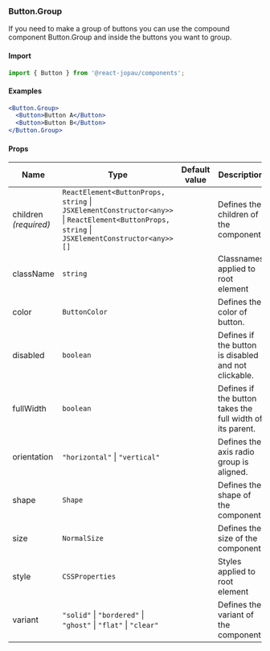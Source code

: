 ### Button.Group

If you need to make a group of buttons you can use the compound component Button.Group
and inside the buttons you want to group.

#### Import

```jsx
import { Button } from '@react-jopau/components';
```

#### Examples

```jsx
<Button.Group>
  <Button>Button A</Button>
  <Button>Button B</Button>
</Button.Group>
```

#### Props

| Name                  | Type                                                                                                                                         | Default value | Description                                               |
| --------------------- | -------------------------------------------------------------------------------------------------------------------------------------------- | ------------- | --------------------------------------------------------- |
| children _(required)_ | `ReactElement<ButtonProps, string` \| `JSXElementConstructor<any>>` \| `ReactElement<ButtonProps, string` \| `JSXElementConstructor<any>>[]` |               | Defines the children of the component.                    |
| className             | `string`                                                                                                                                     |               | Classnames applied to root element                        |
| color                 | `ButtonColor`                                                                                                                                |               | Defines the color of button.                              |
| disabled              | `boolean`                                                                                                                                    |               | Defines if the button is disabled and not clickable.      |
| fullWidth             | `boolean`                                                                                                                                    |               | Defines if the button takes the full width of its parent. |
| orientation           | `"horizontal"` \| `"vertical"`                                                                                                               |               | Defines the axis radio group is aligned.                  |
| shape                 | `Shape`                                                                                                                                      |               | Defines the shape of the component.                       |
| size                  | `NormalSize`                                                                                                                                 |               | Defines the size of the component.                        |
| style                 | `CSSProperties`                                                                                                                              |               | Styles applied to root element                            |
| variant               | `"solid"` \| `"bordered"` \| `"ghost"` \| `"flat"` \| `"clear"`                                                                              |               | Defines the variant of the component.                     |
